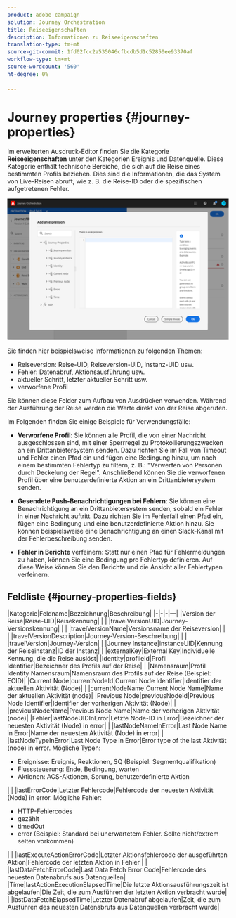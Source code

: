 ```yaml
---
product: adobe campaign
solution: Journey Orchestration
title: Reiseeigenschaften
description: Informationen zu Reiseeigenschaften
translation-type: tm+mt
source-git-commit: 1fd02fcc2a535046cfbcdb5d1c52850ee93370af
workflow-type: tm+mt
source-wordcount: '560'
ht-degree: 0%

---
```



# Journey properties {#journey-properties}

Im erweiterten Ausdruck-Editor finden Sie die Kategorie **Reiseeigenschaften** unter den Kategorien Ereignis und Datenquelle. Diese Kategorie enthält technische Bereiche, die sich auf die Reise eines bestimmten Profils beziehen. Dies sind die Informationen, die das System von Live-Reisen abruft, wie z. B. die Reise-ID oder die spezifischen aufgetretenen Fehler.

![](../assets/journey-properties.png)

Sie finden hier beispielsweise Informationen zu folgenden Themen:

* Reiseversion: Reise-UID, Reiseversion-UID, Instanz-UID usw.
* Fehler: Datenabruf, Aktionsausführung usw.
* aktueller Schritt, letzter aktueller Schritt usw.
* verworfene Profil

Sie können diese Felder zum Aufbau von Ausdrücken verwenden. Während der Ausführung der Reise werden die Werte direkt von der Reise abgerufen.

Im Folgenden finden Sie einige Beispiele für Verwendungsfälle:

* **Verworfene Profil**: Sie können alle Profil, die von einer Nachricht ausgeschlossen sind, mit einer Sperrregel zu Protokollierungszwecken an ein Drittanbietersystem senden. Dazu richten Sie im Fall von Timeout und Fehler einen Pfad ein und fügen eine Bedingung hinzu, um nach einem bestimmten Fehlertyp zu filtern, z. B.: &quot;Verwerfen von Personen durch Deckelung der Regel&quot;. Anschließend können Sie die verworfenen Profil über eine benutzerdefinierte Aktion an ein Drittanbietersystem senden.

* **Gesendete Push-Benachrichtigungen bei Fehlern**: Sie können eine Benachrichtigung an ein Drittanbietersystem senden, sobald ein Fehler in einer Nachricht auftritt. Dazu richten Sie im Fehlerfall einen Pfad ein, fügen eine Bedingung und eine benutzerdefinierte Aktion hinzu. Sie können beispielsweise eine Benachrichtigung an einen Slack-Kanal mit der Fehlerbeschreibung senden.

* **Fehler in Berichte** verfeinern: Statt nur einen Pfad für Fehlermeldungen zu haben, können Sie eine Bedingung pro Fehlertyp definieren. Auf diese Weise können Sie den Berichte und die Ansicht aller Fehlertypen verfeinern.

## Feldliste {#journey-properties-fields}

|Kategorie|Feldname|Bezeichnung|Beschreibung|
|-|-|-|—|
|Version der Reise|Reise-UID|Reisekennung| |
| |travelVersionUID|Journey-Versionskennung| |
| |travelVersionName|Versionsname der Reiseversion| |
| |travelVersionDescription|Journey-Version-Beschreibung| |
| |travelVersion|Journey-Version| |
|Journey Instance|instanceUID|Kennung der Reiseinstanz|ID der Instanz|
| |externalKey|External Key|Individuelle Kennung, die die Reise auslöst|
|Identity|profileId|Profil Identifier|Bezeichner des Profils auf der Reise|
| |Namensraum|Profil Identity Namensraum|Namensraum des Profils auf der Reise (Beispiel: ECID)|
|Current Node|currentNodeId|Current Node Identifier|Identifier der aktuellen Aktivität (Node)|
| |currentNodeName|Current Node Name|Name der aktuellen Aktivität (node)|
|Previous Node|previousNodeId|Previous Node Identifier|Identifier der vorherigen Aktivität (Node)|
| |previousNodeName|Previous Node Name|Name der vorherigen Aktivität (node)|
|Fehler|lastNodeUIDInError|Letzte Node-ID in Error|Bezeichner der neuesten Aktivität (Node) in error|
| |lastNodeNameInError|Last Node Name in Error|Name der neuesten Aktivität (Node) in error|
| |lastNodeTypeInError|Last Node Type in Error|Error type of the last Aktivität (node) in error. Mögliche Typen:<ul><li>Ereignisse: Ereignis, Reaktionen, SQ (Beispiel: Segmentqualifikation)</li><li>Flusssteuerung: Ende, Bedingung, warten</li><li>Aktionen: ACS-Aktionen, Sprung, benutzerdefinierte Aktion</li></ul>|
| |lastErrorCode|Letzter Fehlercode|Fehlercode der neuesten Aktivität (Node) in error. Mögliche Fehler: <ul><li>HTTP-Fehlercodes</li><li>gezählt</li><li>timedOut</li><li>error (Beispiel: Standard bei unerwartetem Fehler. Sollte nicht/extrem selten vorkommen)</li></ul>|
| |lastExecuteActionErrorCode|Letzter Aktionsfehlercode der ausgeführten Aktion|Fehlercode der letzten Aktion in Fehler |
| |lastDataFetchErrorCode|Last Data Fetch Error Code|Fehlercode des neuesten Datenabrufs aus Datenquellen|
|Time|lastActionExecutionElapsedTime|Die letzte Aktionsausführungszeit ist abgelaufen|Die Zeit, die zum Ausführen der letzten Aktion verbracht wurde|
| |lastDataFetchElapsedTime|Letzter Datenabruf abgelaufen|Zeit, die zum Ausführen des neuesten Datenabrufs aus Datenquellen verbracht wurde|
